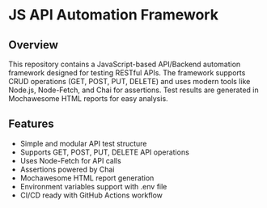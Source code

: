 # JS API Automation Framework

## Overview
This repository contains a JavaScript-based API/Backend automation framework designed for testing RESTful APIs. The framework supports CRUD operations (GET, POST, PUT, DELETE) and uses modern tools like Node.js, Node-Fetch, and Chai for assertions. Test results are generated in Mochawesome HTML reports for easy analysis.

## Features
- Simple and modular API test structure
- Supports GET, POST, PUT, DELETE API operations
- Uses Node-Fetch for API calls
- Assertions powered by Chai
- Mochawesome HTML report generation
- Environment variables support with .env file
- CI/CD ready with GitHub Actions workflow

